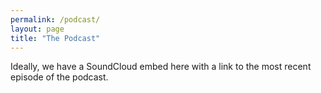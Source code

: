 ```yaml
---
permalink: /podcast/
layout: page
title: "The Podcast"
---
```


Ideally, we have a SoundCloud embed here with a link to the most recent episode of the podcast.
